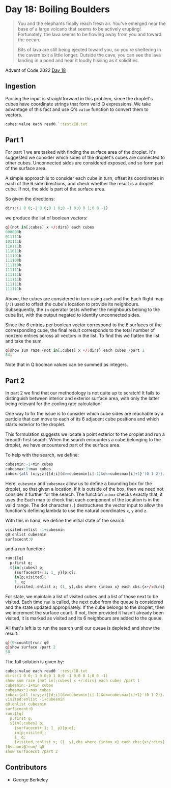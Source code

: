 # Day 18: Boiling Boulders

> You and the elephants finally reach fresh air. You've emerged near the base of a large volcano that seems to be actively erupting! Fortunately, the lava seems to be flowing away from you and toward the ocean.
>
> Bits of lava are still being ejected toward you, so you're sheltering in the cavern exit a little longer. Outside the cave, you can see the lava landing in a pond and hear it loudly hissing as it solidifies.

Advent of Code 2022 [Day 18](https://adventofcode.com/2022/day/18)

## Ingestion

Parsing the input is straightforward in this problem, since the droplet's cubes have coordinate strings that form valid Q expressions. We take advantage of this fact and use Q's `value` function to convert them to vectors. 

```q
cubes:value each read0 `:test/18.txt
```

## Part 1

For part 1 we are tasked with finding the surface area of the droplet. It's suggested we consider which sides of the droplet's cubes are connected to other cubes. Unconnected sides are considered exposed, and so form part of the surface area.

A simple approach is to consider each cube in turn, offset its coordinates in each of the 6 side directions, and check whether the result is a droplet cube. If not, the side is part of the surface area. 

So given the directions:

```q
dirs:(1 0 0;-1 0 0;0 1 0;0 -1 0;0 0 1;0 0 -1)
```

we produce the list of boolean vectors:

```q
q){not in[;cubes] x +/:dirs} each cubes
000000b
011111b
101111b
110111b
111011b
111101b
111100b
111110b
111111b
111111b
111111b
111111b
111111b
```

Above, the cubes are considered in turn using `each` and the Each Right map (`/:`) used to offset the cube's location to provide its neighbours. Subsequently, the `in` operator tests whether the neighbours belong to the cube list, with the output negated to identify unconnected sides.

Since the 6 entries per boolean vector correspond to the 6 surfaces of the corresponding cube, the final result corresponds to the total number of nonzero entries across all vectors in the list. To find this we flatten the list and take the sum. 

```q
q)show sum raze {not in[;cubes] x +/:dirs} each cubes /part 1
64i
```

Note that in Q boolean values can be summed as integers.

## Part 2

In part 2 we find that our methodology is not quite up to scratch! It fails to distinguish between interior and exterior surface area, with only the latter being relevant for the cooling rate calculation!

One way to fix the issue is to consider which cube sides are reachable by a particle that can move to each of its 6 adjacent cube positions and which starts exterior to the droplet.

This formulation suggests we locate a point exterior to the droplet and run a breadth first search. When the search encounters a cube belonging to the droplet, we have encountered part of the surface area.

To help with the search, we define:

```q
cubesmin:-1+min cubes
cubesmax:1+max cubes
inbox:{all (x;y;z){[d;i](d>=cubesmin[i]-1)&d<=cubesmax[i]+1}'(0 1 2)}.
```

Here, `cubesmin` and `cubesmax` allow us to define a bounding box for the droplet, so that given a location, if it is outside of the box, then we need not consider it further for the search. The function `inbox` checks exactly that; it uses the Each map to check that each component of the location is in the valid range. The dot character (`.`) destructures the vector input to allow the function's defining lambda to use the natural coordinates `x`, `y` and `z`.

With this in hand, we define the initial state of the search:

```q
visited:enlist -1+cubesmin
q0:enlist cubesmin
surfacecnt:0
```

and a run function:

```q
run:{[q]
  p:first q;
  $[in[;cubes] p;
    {surfacecnt+:1; 1_ y}[p;q];
    in[p;visited];
    1_ q;
    {visited,:enlist x; (1_ y),cbs where {inbox x} each cbs:{x+/:dirs} x}[p;q]]};
```

For state, we maintain a list of visited cubes and a list of those next to be visited. Each time `run` is called, the next cube from the queue is considered and the state updated appropriately. If the cube belongs to the droplet, then we increment the surface count. If not, then provided it hasn't already been visited, it is marked as visited and its 6 neighbours are added to the queue.

All that's left is to run the search until our queue is depleted and show the result:

```q
q)(0<count@)run/ q0
q)show surface /part 2
58
```

The full solution is given by:

```q
cubes:value each read0 `:test/18.txt
dirs:(1 0 0;-1 0 0;0 1 0;0 -1 0;0 0 1;0 0 -1)
show sum raze {not in[;cubes] x +/:dirs} each cubes /part 1
cubesmin:-1+min cubes
cubesmax:1+max cubes
inbox:{all (x;y;z){[d;i](d>=cubesmin[i]-1)&d<=cubesmax[i]+1}'(0 1 2)}.
visited:enlist -1+cubesmin
q0:enlist cubesmin
surfacecnt:0
run:{[q]
  p:first q;
  $[in[;cubes] p;
    {surfacecnt+:1; 1_ y}[p;q];
    in[p;visited];
    1_ q;
    {visited,:enlist x; (1_ y),cbs where {inbox x} each cbs:{x+/:dirs} x}[p;q]]};
(0<count@)run/ q0
show surfacecnt /part 2
```

## Contributors

* George Berkeley